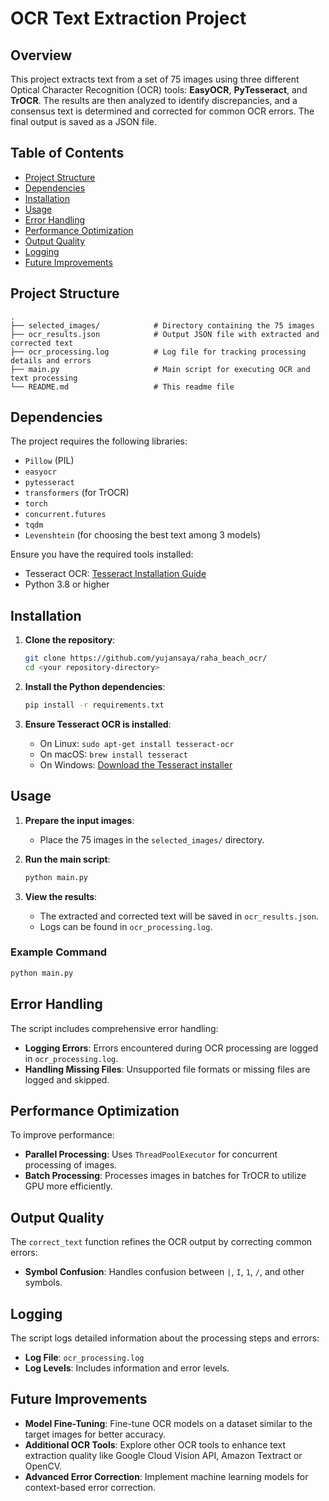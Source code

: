 # OCR Text Extraction Project

## Overview

This project extracts text from a set of 75 images using three different Optical Character Recognition (OCR) tools: **EasyOCR**, **PyTesseract**, and **TrOCR**. The results are then analyzed to identify discrepancies, and a consensus text is determined and corrected for common OCR errors. The final output is saved as a JSON file.

## Table of Contents

- [Project Structure](#project-structure)
- [Dependencies](#dependencies)
- [Installation](#installation)
- [Usage](#usage)
- [Error Handling](#error-handling)
- [Performance Optimization](#performance-optimization)
- [Output Quality](#output-quality)
- [Logging](#logging)
- [Future Improvements](#future-improvements)

## Project Structure

```
.
├── selected_images/            # Directory containing the 75 images
├── ocr_results.json            # Output JSON file with extracted and corrected text
├── ocr_processing.log          # Log file for tracking processing details and errors
├── main.py                     # Main script for executing OCR and text processing
└── README.md                   # This readme file
```

## Dependencies

The project requires the following libraries:

- `Pillow` (PIL)
- `easyocr`
- `pytesseract`
- `transformers` (for TrOCR)
- `torch`
- `concurrent.futures`
- `tqdm`
- `Levenshtein` (for choosing the best text among 3 models)

Ensure you have the required tools installed:

- Tesseract OCR: [Tesseract Installation Guide](https://github.com/tesseract-ocr/tesseract)
- Python 3.8 or higher

## Installation

1. **Clone the repository**:
   ```bash
   git clone https://github.com/yujansaya/raha_beach_ocr/
   cd <your repository-directory>
   ```

2. **Install the Python dependencies**:
   ```bash
   pip install -r requirements.txt
   ```

3. **Ensure Tesseract OCR is installed**:
   - On Linux: `sudo apt-get install tesseract-ocr`
   - On macOS: `brew install tesseract`
   - On Windows: [Download the Tesseract installer](https://github.com/tesseract-ocr/tesseract/wiki)

## Usage

1. **Prepare the input images**:
   - Place the 75 images in the `selected_images/` directory.

2. **Run the main script**:
   ```bash
   python main.py
   ```

3. **View the results**:
   - The extracted and corrected text will be saved in `ocr_results.json`.
   - Logs can be found in `ocr_processing.log`.

### Example Command

```bash
python main.py
```

## Error Handling

The script includes comprehensive error handling:
- **Logging Errors**: Errors encountered during OCR processing are logged in `ocr_processing.log`.
- **Handling Missing Files**: Unsupported file formats or missing files are logged and skipped.

## Performance Optimization

To improve performance:
- **Parallel Processing**: Uses `ThreadPoolExecutor` for concurrent processing of images.
- **Batch Processing**: Processes images in batches for TrOCR to utilize GPU more efficiently.

## Output Quality

The `correct_text` function refines the OCR output by correcting common errors:
- **Symbol Confusion**: Handles confusion between `|`, `I`, `1`, `/`, and other symbols.

## Logging

The script logs detailed information about the processing steps and errors:
- **Log File**: `ocr_processing.log`
- **Log Levels**: Includes information and error levels.

## Future Improvements

- **Model Fine-Tuning**: Fine-tune OCR models on a dataset similar to the target images for better accuracy.
- **Additional OCR Tools**: Explore other OCR tools to enhance text extraction quality like Google Cloud Vision API, Amazon Textract or OpenCV.
- **Advanced Error Correction**: Implement machine learning models for context-based error correction.
